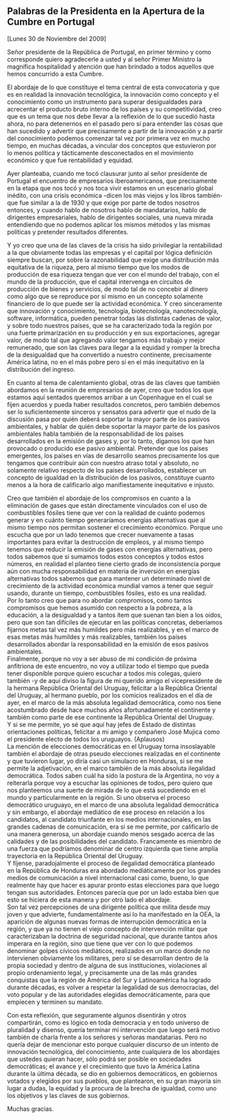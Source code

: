 Palabras de la Presidenta en la Apertura de la Cumbre en Portugal
-----------------------------------------------------------------

[Lunes 30 de Noviembre del 2009]

Señor presidente de la República de Portugal, en primer término y como
corresponde quiero agradecerle a usted y al señor Primer Ministro la
magnífica hospitalidad y atención que han brindado a todos aquellos que
hemos concurrido a esta Cumbre.

El abordaje de lo que constituye el tema central de esta convocatoria y
que es en realidad la innovación tecnológica, la innovación como
concepto y el conocimiento como un instrumento para superar
desigualdades para acrecentar el producto bruto interno de los países y
su competitividad, creo que es un tema que nos debe llevar a la
reflexión de lo que sucedió hasta ahora, no para detenernos en el pasado
pero sí para entender las cosas que han sucedido y advertir que
precisamente a partir de la innovación y a partir del conocimiento
podemos comenzar tal vez por primera vez en mucho tiempo, en muchas
décadas, a vincular dos conceptos que estuvieron por lo menos política y
tácticamente desconectados en el movimiento económico y que fue
rentabilidad y equidad.

Ayer planteaba, cuando me tocó clausurar junto al señor presidente de
Portugal el encuentro de empresarios iberoamericanos, que precisamente
en la etapa que nos tocó y nos toca vivir estamos en un escenario global
inédito, con una crisis económica -dicen los más viejos y los libros
también- que fue similar a la de 1930 y que exige por parte de todos
nosotros entonces, y cuando hablo de nosotros hablo de mandatarios,
hablo de dirigentes empresariales, hablo de dirigentes sociales, una
nueva mirada entendiendo que no podemos aplicar los mismos métodos y las
mismas políticas y pretender resultados diferentes.

Y yo creo que una de las claves de la crisis ha sido privilegiar la
rentabilidad a la que obviamente todas las empresas y el capital por
lógica definición siempre buscan, por sobre la razonabilidad que exige
una distribución más equitativa de la riqueza, pero al mismo tiempo que
los modos de producción de esa riqueza tengan que ver con el mundo del
trabajo, con el mundo de la producción, que el capital intervenga en
circuitos de producción de bienes y servicios, de modo tal de no
concebir al dinero como algo que se reproduce por sí mismo en un
concepto solamente financiero de lo que puede ser la actividad
económica. Y creo sinceramente que innovación y conocimiento,
tecnología, biotecnología, nanotecnología, software, informática, pueden
penetrar todas las distintas cadenas de valor, y sobre todo nuestros
países, que se ha caracterizado toda la región por una fuerte
primarización en su producción y en sus exportaciones, agregar valor, de
modo tal que agregando valor tengamos más trabajo y mejor remunerado,
que son las claves para llegar a la equidad y romper la brecha de la
desigualdad que ha convertido a nuestro continente, precisamente América
latina, no en el más pobre pero sí en el más inequitativo en la
distribución del ingreso.

En cuanto al tema de calentamiento global, otras de las claves que
también abordamos en la reunión de empresarios de ayer, creo que todos
los que estamos aquí sentados queremos arribar a un Copenhague en el
cual se fijen acuerdos y pueda haber resultados concretos, pero también
debemos ser lo suficientemente sinceros y sensatos para advertir que el
nudo de la discusión pasa por quién deberá soportar la mayor parte de
los pasivos ambientales, y hablar de quién debe soportar la mayor parte
de los pasivos ambientales habla también de la responsabilidad de los
países desarrollados en la emisión de gases y, por lo tanto, digamos los
que han provocado o producido ese pasivo ambiental. Pretender que los
países emergentes, los países en vías de desarrollo seamos precisamente
los que tengamos que contribuir aún con nuestro atraso total y absoluto,
no solamente relativo respecto de los países desarrollados, establecer
un concepto de igualdad en la distribución de los pasivos, constituye
cuanto menos a la hora de calificarlo algo manifiestamente inequitativo
e injusto.

Creo que también el abordaje de los compromisos en cuanto a la
eliminación de gases que están directamente vinculados con el uso de
combustibles fósiles tiene que ver con la realidad de cuánto podemos
generar y en cuánto tiempo generaríamos energías alternativas que al
mismo tiempo nos permitan sostener el crecimiento económico. Porque uno
escucha que por un lado tenemos que crecer nuevamente a tasas
importantes para evitar la destrucción de empleos, y al mismo tiempo
tenemos que reducir la emisión de gases con energías alternativas, pero
todos sabemos que si sumamos todos estos conceptos y todos estos
números, en realidad el planteo tiene cierto grado de inconsistencia
porque aún con mucha responsabilidad en materia de inversión en energías
alternativas todos sabemos que para mantener un determinado nivel de
crecimiento de la actividad económica mundial vamos a tener que seguir
usando, durante un tiempo, combustibles fósiles, esto es una realidad.\
 Por lo tanto creo que para no abordar compromisos, como tantos
compromisos que hemos asumido con respecto a la pobreza, a la educación,
a la desigualdad y a tantos ítem que suenan tan bien a los oídos, pero
que son tan difíciles de ejecutar en las políticas concretas, deberíamos
fijarnos metas tal vez más humildes pero más realizables, y en el marco
de esas metas más humildes y más realizables, también los países
desarrollados abordar la responsabilidad en la emisión de esos pasivos
ambientales.\
 Finalmente, porque no voy a ser abuso de mi condición de próxima
anfitriona de este encuentro, no voy a utilizar todo el tiempo que pueda
tener disponible porque quiero escuchar a todos mis colegas, quiero
también -y de aquí diviso la figura de mi querido amigo el
vicepresidente de la hermana República Oriental del Uruguay, felicitar a
la República Oriental del Uruguay, al hermano pueblo, por los comicios
realizados en el día de ayer, en el marco de la más absoluta legalidad
democrática, como nos tiene acostumbrado desde hace muchos años
afortunadamente el continente y también como parte de ese continente la
República Oriental del Uruguay.\
 Y si se me permite, yo sé que aquí hay jefes de Estado de distintas
orientaciones políticas, felicitar a mi amigo y compañero José Mujica
como el presidente electo de todos los uruguayos. (Aplausos)\
 La mención de elecciones democráticas en el Uruguay torna insoslayable
también el abordaje de otras pseudo elecciones realizadas en el
continente y que tuvieron lugar, yo diría casi un simulacro en Honduras,
si se me permite la adjetivación, en el marco también de la más absoluta
ilegalidad democrática. Todos saben cuál ha sido la postura de la
Argentina, no voy a reiterarla porque voy a escuchar las opiniones de
todos, pero quiero que nos planteemos una suerte de mirada de lo que
está sucediendo en el mundo y particularmente en la región. Si uno
observa el proceso democrático uruguayo, en el marco de una absoluta
legalidad democrática y sin embargo, el abordaje mediático de ese
proceso en relación a los candidatos, al candidato triunfante en los
medios internacionales, en las grandes cadenas de comunicación, era si
se me permite, por calificarlo de una manera generosa, un abordaje
cuando menos sesgado acerca de las calidades y de las posibilidades del
candidato. Francamente es miembro de una fuerza que podríamos denominar
de centro izquierda que tiene amplia trayectoria en la República
Oriental del Uruguay.\
 Y fíjense, paradojalmente el proceso de ilegalidad democrática
planteado en la República de Honduras era abordado mediáticamente por
los grandes medios de comunicación a nivel internacional casi como,
bueno, lo que realmente hay que hacer es apurar pronto estas elecciones
para que luego tengan sus autoridades. Entonces parecía que por un lado
estaba bien que esto se hiciera de esta manera y por otro lado el
abordaje.\
 Son tal vez percepciones de una dirigente política que milita desde muy
joven y que advierte, fundamentalmente así lo ha manifestado en la OEA,
la aparición de algunas nuevas formas de interrupción democrática en la
región, y que ya no tienen el viejo concepto de intervención militar que
caracterizaban la doctrina de seguridad nacional, que durante tantos
años imperara en la región, sino que tiene que ver con lo que podemos
denominar golpes cívicos mediáticos, realizados en un marco donde no
intervienen obviamente los militares, pero sí se desarrollan dentro de
la propia sociedad y dentro de alguna de sus instituciones, violaciones
al propio ordenamiento legal, y precisamente una de las más grandes
conquistas que la región de América del Sur y Latinoamérica ha logrado
durante décadas, es volver a respetar la legalidad de sus democracias,
del voto popular y de las autoridades elegidas democráticamente, para
que empiecen y terminen su mandato.

Con esta reflexión, que seguramente algunos disentirán y otros
compartirán, como es lógico en toda democracia y en todo universo de
pluralidad y disenso, quería terminar mi intervención que luego será
motivo también de charla frente a los señores y señoras mandatarias.
Pero no quería dejar de mencionar esto porque cualquier discurso de un
intento de innovación tecnológica, del conocimiento, ante cualquiera de
los abordajes que ustedes quieran hacer, sólo podrá ser posible en
sociedades democráticas; el avance y el crecimiento que tuvo la América
Latina durante la última década, se dio en gobiernos democráticos, en
gobiernos votados y elegidos por sus pueblos, que plantearon, en su gran
mayoría sin lugar a dudas, la equidad y la procura de la brecha de
igualdad, como uno los objetivos y las claves de sus gobiernos.

Muchas gracias.

 
